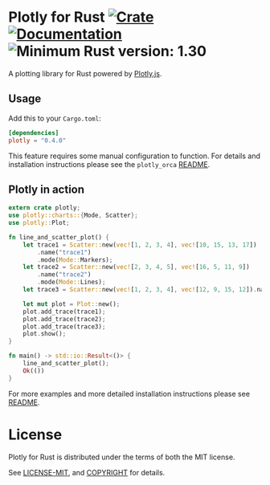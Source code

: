 # Plotly for Rust [![Crate](https://img.shields.io/crates/v/plotly.svg)](https://crates.io/crates/plotly) [![Documentation](https://docs.rs/plotly/badge.svg)](https://docs.rs/plotly) ![Minimum Rust version: 1.30](https://img.shields.io/badge/Minimum%20Rust%20Version-1.30-brightgreen.svg)

A plotting library for Rust powered by [Plotly.js](https://plot.ly/javascript/).


## Usage

Add this to your `Cargo.toml`:

```toml
[dependencies]
plotly = "0.4.0"
```

This feature requires some manual configuration to function. For details and installation instructions
 please see the `plotly_orca` [README](plotly_orca/README.md).

## Plotly in action
```rust
extern crate plotly;
use plotly::charts::{Mode, Scatter};
use plotly::Plot;

fn line_and_scatter_plot() {
    let trace1 = Scatter::new(vec![1, 2, 3, 4], vec![10, 15, 13, 17])
        .name("trace1")
        .mode(Mode::Markers);
    let trace2 = Scatter::new(vec![2, 3, 4, 5], vec![16, 5, 11, 9])
        .name("trace2")
        .mode(Mode::Lines);
    let trace3 = Scatter::new(vec![1, 2, 3, 4], vec![12, 9, 15, 12]).name("trace3");

    let mut plot = Plot::new();
    plot.add_trace(trace1);
    plot.add_trace(trace2);
    plot.add_trace(trace3);
    plot.show();
}

fn main() -> std::io::Result<()> {
    line_and_scatter_plot();
    Ok(())
}
```

For more examples and more detailed installation instructions please see [README](https://github.com/igiagkiozis/plotly).


# License

Plotly for Rust is distributed under the terms of both the MIT license.

See [LICENSE-MIT](LICENSE-MIT), and [COPYRIGHT](COPYRIGHT) for details.
